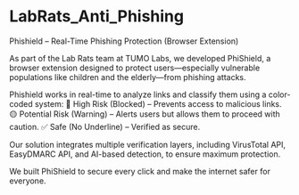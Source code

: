 # LabRats_Anti_Phishing
Phishield – Real-Time Phishing Protection (Browser Extension)

As part of the Lab Rats team at TUMO Labs, we developed PhiShield, a browser extension designed to protect users—especially vulnerable populations like children and the elderly—from phishing attacks.

Phishield works in real-time to analyze links and classify them using a color-coded system:
🔴 High Risk (Blocked) – Prevents access to malicious links.
🟡 Potential Risk (Warning) – Alerts users but allows them to proceed with caution.
✅ Safe (No Underline) – Verified as secure.

Our solution integrates multiple verification layers, including VirusTotal API, EasyDMARC API, and AI-based detection, to ensure maximum protection.

We built PhiShield to secure every click and make the internet safer for everyone.
